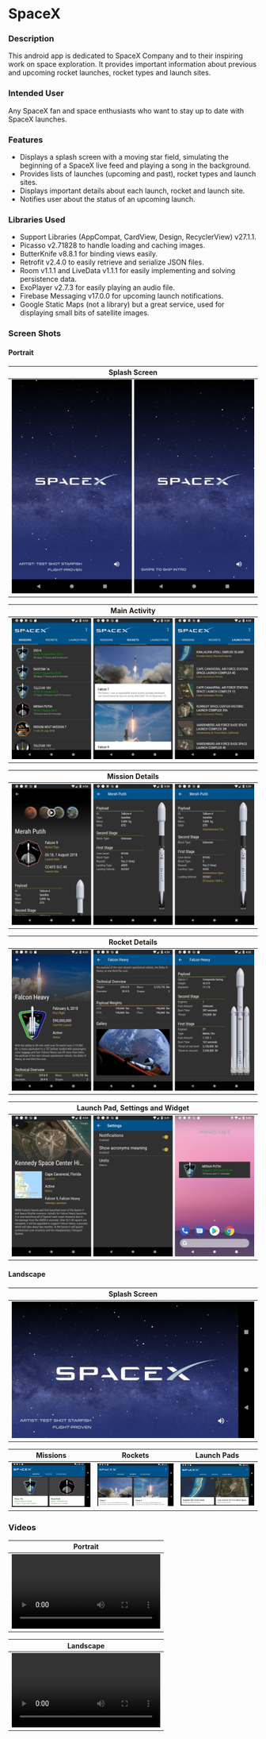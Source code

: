# SpaceX

### Description

This android app is dedicated to SpaceX Company and to their inspiring work on space exploration. It provides important information about previous and upcoming rocket launches, rocket types
and launch sites.

### Intended User

Any SpaceX fan and space enthusiasts who want to stay up to date with SpaceX launches.

### Features
- Displays a splash screen with a moving star field, simulating the beginning of a SpaceX
live feed and playing a song in the background.
- Provides lists of launches (upcoming and past), rocket types and launch sites.
- Displays important details about each launch, rocket and launch site.
- Notifies user about the status of an upcoming launch.

### Libraries Used
- Support Libraries (AppCompat, CardView, Design, RecyclerView) v27.1.1.
- Picasso v2.71828 to handle loading and caching images.
- ButterKnife v8.8.1 for binding views easily.
- Retrofit v2.4.0 to easily retrieve and serialize JSON files.
- Room v1.1.1 and LiveData v1.1.1 for easily implementing and solving persistence data.
- ExoPlayer v2.7.3 for easily playing an audio file.
- Firebase Messaging v17.0.0 for upcoming launch notifications.
- Google Static Maps (not a library) but a great service, used for displaying small bits of
satellite images.

### Screen Shots

#### Portrait
Splash Screen |
--- |
![Splash Screen](/screenshots/portrait_splash_screen.jpg) |

Main Activity |
--- |
![Main Activity](/screenshots/portrait_main_activity.jpg) |

Mission Details |
--- |
![Mission Details](/screenshots/portrait_mission.jpg) |

Rocket Details |
--- |
![Rocket Details](/screenshots/portrait_rocket.jpg) |

Launch Pad, Settings and Widget |
--- |
![Launch Pad](/screenshots/portrait_launchpad_settings_widget.jpg) |


#### Landscape 
Splash Screen |
--- |
![Splash Screen](/screenshots/landscape_splash_screen.png) |

Missions | Rockets | Launch Pads |
--- | --- | --- |
![Missions](/screenshots/landscape_missions.png) | ![Rockets](/screenshots/landscape_rockets.png) | ![Launch Pads](/screenshots/landscape_launchpads.png) |

### Videos
Portrait |
--- |
![Portrait](/screenshots/video1533598124.mp4) |

Landscape |
--- |
![Landscape](/screenshots/video1533597970.mp4) |

